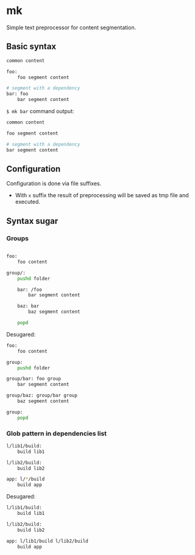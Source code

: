 # mk

Simple text preprocessor for content segmentation.

## Basic syntax

```bash
common content

foo:
    foo segment content

# segment with a dependency
bar: foo
    bar segment content
```

`$ mk bar` command output:

```bash
common content

foo segment content

# segment with a dependency
bar segment content
```

## Configuration

Configuration is done via file suffixes.

- With `x` suffix the result of preprocessing will be saved as tmp file and executed.

## Syntax sugar

### Groups

```bash

foo:
    foo content

group/:
    pushd folder

    bar: /foo
        bar segment content

    baz: bar
        baz segment content

    popd
```

Desugared:

```bash
foo:
    foo content

group:
    pushd folder

group/bar: foo group
    bar segment content

group/baz: group/bar group
    baz segment content

group:
    popd
```

### Glob pattern in dependencies list

```bash
l/lib1/build:
    build lib1

l/lib2/build:
    build lib2

app: l/*/build
    build app
```

Desugared:

```bash
l/lib1/build:
    build lib1

l/lib2/build:
    build lib2

app: l/lib1/build l/lib2/build
    build app
```
